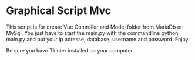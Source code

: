 # Graphical Script Mvc
This script is for create Vue Controller and Model folder from MariaDb or MySql. You just have to start the main.py with the commandline python main.py and put your ip adresse, database, username and password. Enjoy.

Be sure you have Tkinter installed on your computer.

